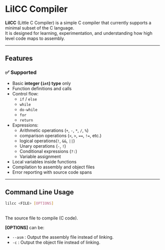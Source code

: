 # LilCC Compiler

**LilCC** (Little C Compiler) is a simple C compiler that currently supports a minimal subset of the C language.  
It is designed for learning, experimentation, and understanding how high level code maps to assembly.

---

## Features

### ✅ Supported
- Basic **integer (`int`) type** only
- Function definitions and calls
- Control flow:
  - `if` / `else`
  - `while`
  - `do-while`
  - `for`
  - `return`
- Expressions:
  - Arithmetic operations (`+`, `-`, `*`, `/`, `%`)
  - comparison operations (`<`, `>`, `==`, `!=`, etc.)
  - logical operations(`!`, `&&`, `||`)
  - Unary operations (`-`, `!`)
  - Conditional expressions (`?:`)
  - Variable assignment
- Local variables inside functions
- Compilation to assembly and object files
- Error reporting with source code spans

---

## Command Line Usage

```bash
lilcc <FILE> [OPTIONS]
```

**<FILE>**  
The source file to compile (C code).

**[OPTIONS]** can be:

- `--asm` : Output the assembly file instead of linking.
- `-c`    : Output the object file instead of linking.
